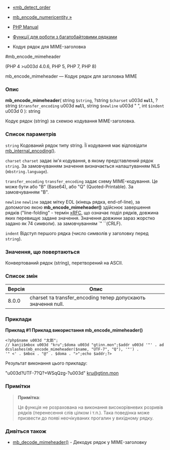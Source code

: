 - [«mb_detect_order](function.mb-detect-order.md)
- [mb_encode_numericentity »](function.mb-encode-numericentity.md)

- [PHP Manual](index.md)
- [Функції для роботи з багатобайтовими рядками](ref.mbstring.md)
- Кодує рядок для MIME-заголовка

#mb_encode_mimeheader

(PHP 4 \>u003d 4.0.6, PHP 5, PHP 7, PHP 8)

mb_encode_mimeheader — Кодує рядок для заголовка MIME

### Опис

**mb_encode_mimeheader**(
string `$string`,
?string `$charset` u003d **`null`**,
?string `$transfer_encoding` u003d **`null`**,
string `$newline` u003d "
",
int `$indent` u003d 0
): string

Кодує рядок (string) за схемою кодування MIME-заголовка.

### Список параметрів

`string`
Кодований рядок типу string. Її кодування має відповідати
[mb_internal_encoding()](function.mb-internal-encoding.md).

`charset`
`charset` задає ім'я кодування, в якому представлений рядок `string`.
За замовчуванням значення визначається налаштуванням NLS (`mbstring.language`).

`transfer_encoding`
`transfer_encoding` задає схему MIME-кодування. Це може бути або
"B" (Base64), або "Q" (Quoted-Printable). За замовчуванням "B".

`newline`
`newline` задає мітку EOL (кінець рядка, end-of-line), за допомогою
якою **mb_encode_mimeheader()** здійснює завершення рядків
("line-folding" - термін [»RFC](http://www.faqs.org/rfcs/rfc2822),
що означає поділ рядків, довжина яких перевищує задане значення.
Значення довжини зараз жорстко задано як 74 символи). за
замовчуванням `"
``(CRLF).

`indent`
Відступ першого рядка (число символів у заголовку перед `string`).

### Значення, що повертаються

Конвертований рядок (string), перетворений на ASCII.

### Список змін

| Версія | Опис                                                         |
| ------ | ------------------------------------------------------------ |
| 8.0.0  | charset та transfer_encoding тепер допускають значення null. |

### Приклади

**Приклад #1 Приклад використання **mb_encode_mimeheader()****

`<?php$name u003d "太郎"; // kanji$mbox u003d "kru";$doma u003d "gtinn.mon";$addr u003d '"' . addcslashes(mb_encode_mimeheader($name, "UTF-7", "Q"), '"') . '" <' . $mbox . "@" . $doma . ">";echo $addr;?> `

Результат виконання цього прикладу:

"u003d?UTF-7?Q?+WSqQzg-?u003d" <kru@gtinn.mon>

### Примітки

> **Примітка**:
>
> Ця функція не розрахована на виконання високорівневих розривів рядків
> (перенесення слів цілком і т.п.). Така поведінка може призвести до
> появі неочікуваних прогалин у вихідному рядку.

### Дивіться також

- [mb_decode_mimeheader()](function.mb-decode-mimeheader.md) -
Декодує рядок у MIME-заголовку
